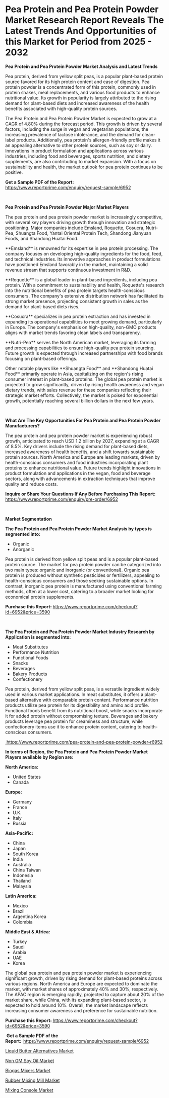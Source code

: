 <p><h1>Pea Protein and Pea Protein Powder Market Research Report Reveals The Latest Trends And Opportunities of this Market for Period from 2025 - 2032</h1></p><p><strong>Pea Protein and Pea Protein Powder Market Analysis and Latest Trends</strong></p>
<p><p>Pea protein, derived from yellow split peas, is a popular plant-based protein source favored for its high protein content and ease of digestion. Pea protein powder is a concentrated form of this protein, commonly used in protein shakes, meal replacements, and various food products to enhance nutritional value. Its growth in popularity is largely attributed to the rising demand for plant-based diets and increased awareness of the health benefits associated with high-quality protein sources.</p><p>The Pea Protein and Pea Protein Powder Market is expected to grow at a CAGR of 4.80% during the forecast period. This growth is driven by several factors, including the surge in vegan and vegetarian populations, the increasing prevalence of lactose intolerance, and the demand for clean-label products. Additionally, pea protein's allergen-friendly profile makes it an appealing alternative to other protein sources, such as soy or dairy. Innovations in product formulation and applications across various industries, including food and beverages, sports nutrition, and dietary supplements, are also contributing to market expansion. With a focus on sustainability and health, the market outlook for pea protein continues to be positive.</p></p>
<p><strong>Get a Sample PDF of the Report:&nbsp;</strong> <a href="https://www.reportprime.com/enquiry/request-sample/6952?utm_campaign=2469&utm_medium=2&utm_source=Github&utm_content=ia&utm_term=19032025&utm_id=pea-protein-and-pea-protein-powder">https://www.reportprime.com/enquiry/request-sample/6952</a></p>
<p>&nbsp;</p>
<p><strong>Pea Protein and Pea Protein Powder Major Market Players</strong></p>
<p><p>The pea protein and pea protein powder market is increasingly competitive, with several key players driving growth through innovation and strategic positioning. Major companies include Emsland, Roquette, Cosucra, Nutri-Pea, Shuangta Food, Yantai Oriental Protein Tech, Shandong Jianyuan Foods, and Shandong Huatai Food.</p><p>**Emsland** is renowned for its expertise in pea protein processing. The company focuses on developing high-quality ingredients for the food, feed, and technical industries. Its innovative approaches in product formulations have positioned Emsland favorably in the market, maintaining a solid revenue stream that supports continuous investment in R&D.</p><p>**Roquette** is a global leader in plant-based ingredients, including pea protein. With a commitment to sustainability and health, Roquette's research into the nutritional benefits of pea protein targets health-conscious consumers. The company's extensive distribution network has facilitated its strong market presence, projecting consistent growth in sales as the demand for plant-based diets rises.</p><p>**Cosucra** specializes in pea protein extraction and has invested in expanding its operational capabilities to meet growing demand, particularly in Europe. The company's emphasis on high-quality, non-GMO products aligns with market trends favoring clean labels and transparency.</p><p>**Nutri-Pea** serves the North American market, leveraging its farming and processing capabilities to ensure high-quality pea protein sourcing. Future growth is expected through increased partnerships with food brands focusing on plant-based offerings.</p><p>Other notable players like **Shuangta Food** and **Shandong Huatai Food** primarily operate in Asia, capitalizing on the region's rising consumer interest in plant-based proteins. The global pea protein market is projected to grow significantly, driven by rising health awareness and vegan dietary trends, with sales revenue for these companies reflecting their strategic market efforts. Collectively, the market is poised for exponential growth, potentially reaching several billion dollars in the next few years.</p></p>
<p>&nbsp;</p>
<p><strong>What Are The Key Opportunities For Pea Protein and Pea Protein Powder Manufacturers?</strong></p>
<p><p>The pea protein and pea protein powder market is experiencing robust growth, anticipated to reach USD 1.2 billion by 2027, expanding at a CAGR of 8.5%. Key drivers include the rising demand for plant-based diets, increased awareness of health benefits, and a shift towards sustainable protein sources. North America and Europe are leading markets, driven by health-conscious consumers and food industries incorporating plant proteins to enhance nutritional value. Future trends highlight innovations in product formulation and applications in the vegan, food and beverage sectors, along with advancements in extraction techniques that improve quality and reduce costs.</p></p>
<p><strong>Inquire or Share Your Questions If Any Before Purchasing This Report:</strong> <a href="https://www.reportprime.com/enquiry/pre-order/6952?utm_campaign=2469&utm_medium=2&utm_source=Github&utm_content=ia&utm_term=19032025&utm_id=pea-protein-and-pea-protein-powder">https://www.reportprime.com/enquiry/pre-order/6952</a></p>
<p>&nbsp;</p>
<p><strong>Market Segmentation</strong></p>
<p><strong>The Pea Protein and Pea Protein Powder Market Analysis by types is segmented into:</strong></p>
<p><ul><li>Organic</li><li>Anorganic</li></ul></p>
<p><p>Pea protein is derived from yellow split peas and is a popular plant-based protein source. The market for pea protein powder can be categorized into two main types: organic and inorganic (or conventional). Organic pea protein is produced without synthetic pesticides or fertilizers, appealing to health-conscious consumers and those seeking sustainable options. In contrast, inorganic pea protein is manufactured using conventional farming methods, often at a lower cost, catering to a broader market looking for economical protein supplements.</p></p>
<p><strong>Purchase this Report:&nbsp;</strong><a href="https://www.reportprime.com/checkout?id=6952&price=3590&utm_campaign=2469&utm_medium=2&utm_source=Github&utm_content=ia&utm_term=19032025&utm_id=pea-protein-and-pea-protein-powder">https://www.reportprime.com/checkout?id=6952&price=3590</a></p>
<p>&nbsp;</p>
<p><strong>The Pea Protein and Pea Protein Powder Market Industry Research by Application is segmented into:</strong></p>
<p><ul><li>Meat Substitutes</li><li>Performance Nutrition</li><li>Functional Foods</li><li>Snacks</li><li>Beverages</li><li>Bakery Products</li><li>Confectionery</li></ul></p>
<p><p>Pea protein, derived from yellow split peas, is a versatile ingredient widely used in various market applications. In meat substitutes, it offers a plant-based alternative with comparable protein content. Performance nutrition products utilize pea protein for its digestibility and amino acid profile. Functional foods benefit from its nutritional boost, while snacks incorporate it for added protein without compromising texture. Beverages and bakery products leverage pea protein for creaminess and structure, while confectionery items use it to enhance protein content, catering to health-conscious consumers.</p></p>
<p><a href="https://www.reportprime.com/pea-protein-and-pea-protein-powder-r6952?utm_campaign=2469&utm_medium=2&utm_source=Github&utm_content=ia&utm_term=19032025&utm_id=pea-protein-and-pea-protein-powder">&nbsp;https://www.reportprime.com/pea-protein-and-pea-protein-powder-r6952</a></p>
<p><strong>In terms of Region, the Pea Protein and Pea Protein Powder Market Players available by Region are:</strong></p>
<p>
    <p> <strong> North America: </strong>
        <ul>
            <li>United States</li>
            <li>Canada</li>
        </ul>
        </p> 
    <p> <strong> Europe: </strong>
        <ul>
            <li>Germany</li>
            <li>France</li>
            <li>U.K.</li>
            <li>Italy</li>
            <li>Russia</li>
        </ul>
        </p> 
    <p> <strong> Asia-Pacific: </strong>
        <ul>
            <li>China</li>
            <li>Japan</li>
            <li>South Korea</li>
            <li>India</li>
            <li>Australia</li>
            <li>China Taiwan</li>
            <li>Indonesia</li>
            <li>Thailand</li>
            <li>Malaysia</li>
        </ul>
        </p> 
    <p> <strong> Latin America: </strong>
        <ul>
            <li>Mexico</li>
            <li>Brazil</li>
            <li>Argentina Korea</li>
            <li>Colombia</li>
        </ul>
        </p> 
    <p> <strong> Middle East & Africa: </strong>
        <ul>
            <li>Turkey</li>
            <li>Saudi</li>
            <li>Arabia</li>
            <li>UAE</li>
            <li>Korea</li>
        </ul>
    </p>
    </p>
<p><p>The global pea protein and pea protein powder market is experiencing significant growth, driven by rising demand for plant-based proteins across various regions. North America and Europe are expected to dominate the market, with market shares of approximately 40% and 30%, respectively. The APAC region is emerging rapidly, projected to capture about 20% of the market share, while China, with its expanding plant-based sector, is expected to hold around 10%. Overall, the market landscape reflects increasing consumer awareness and preference for sustainable nutrition.</p></p>
<p><strong>Purchase this Report: </strong><a href="https://www.reportprime.com/checkout?id=6952&price=3590&utm_campaign=2469&utm_medium=2&utm_source=Github&utm_content=ia&utm_term=19032025&utm_id=pea-protein-and-pea-protein-powder">https://www.reportprime.com/checkout?id=6952&price=3590</a></p>
<p>&nbsp;<strong>Get a Sample PDF of the Report:&nbsp;&nbsp;</strong><a href="https://www.reportprime.com/enquiry/request-sample/6952?utm_campaign=2469&utm_medium=2&utm_source=Github&utm_content=ia&utm_term=19032025&utm_id=pea-protein-and-pea-protein-powder">https://www.reportprime.com/enquiry/request-sample/6952</a></p>
<p><strong></strong></p>
<p><p><a href="https://github.com/schwminh2001101/Market-Research-Report-List-1/blob/main/liquid-butter-alternatives-market.md?utm_campaign=2469&utm_medium=2&utm_source=Github&utm_content=ia&utm_term=19032025&utm_id=pea-protein-and-pea-protein-powder">Liquid Butter Alternatives Market</a></p><p><a href="https://github.com/abuugjetaj/Market-Research-Report-List-1/blob/main/non-gm-soy-oil-market.md?utm_campaign=2469&utm_medium=2&utm_source=Github&utm_content=ia&utm_term=19032025&utm_id=pea-protein-and-pea-protein-powder">Non GM Soy Oil Market</a></p><p><a href="https://www.linkedin.com/pulse/biogas-mixers-market-global-analysis-trends-forecasts-aea8f?utm_campaign=2469&utm_medium=2&utm_source=Github&utm_content=ia&utm_term=19032025&utm_id=pea-protein-and-pea-protein-powder">Biogas Mixers Market</a></p><p><a href="https://www.linkedin.com/pulse/rubber-mixing-mill-market-trends-strategic-insights-2025-2032-l8jvf?utm_campaign=2469&utm_medium=2&utm_source=Github&utm_content=ia&utm_term=19032025&utm_id=pea-protein-and-pea-protein-powder">Rubber Mixing Mill Market</a></p><p><a href="https://www.linkedin.com/pulse/projected-revenue-growth-mixing-console-market-12-cagr-2025-lpzmf?utm_campaign=2469&utm_medium=2&utm_source=Github&utm_content=ia&utm_term=19032025&utm_id=pea-protein-and-pea-protein-powder">Mixing Console Market</a></p></p>
